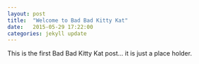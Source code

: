 ```yaml
---
layout: post
title:  "Welcome to Bad Bad Kitty Kat"
date:   2015-05-29 17:22:00
categories: jekyll update
---
```


This is the first Bad Bad Kitty Kat post...   it is just a place holder.
